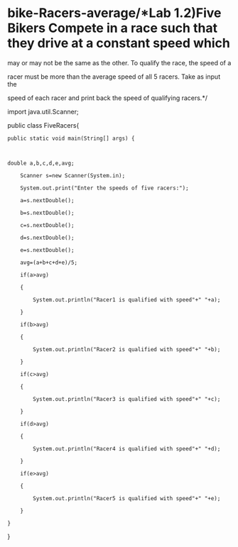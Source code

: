 # bike-Racers-average/*Lab 1.2)Five Bikers Compete in a race such that they drive at a constant speed which 

may or may not be the same as the other. To qualify the race, the speed of a 

racer must be more than the average speed of all 5 racers. Take as input the 

speed of each racer and print back the speed of qualifying racers.*/

import java.util.Scanner;

public class FiveRacers{

	public static void main(String[] args) {	

  

    double a,b,c,d,e,avg;

		Scanner s=new Scanner(System.in);

		System.out.print("Enter the speeds of five racers:");

		a=s.nextDouble();

		b=s.nextDouble();

		c=s.nextDouble();

		d=s.nextDouble();

		e=s.nextDouble();

		avg=(a+b+c+d+e)/5;

		if(a>avg)

		{

			System.out.println("Racer1 is qualified with speed"+" "+a);

		}

		if(b>avg)

		{

			System.out.println("Racer2 is qualified with speed"+" "+b);

		}

		if(c>avg)

		{

			System.out.println("Racer3 is qualified with speed"+" "+c);

		}

		if(d>avg)

		{

			System.out.println("Racer4 is qualified with speed"+" "+d);

		}

		if(e>avg)

		{

			System.out.println("Racer5 is qualified with speed"+" "+e);

		}

	}

}
